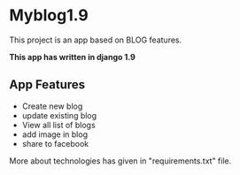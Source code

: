 # Myblog1.9

This project is an app based on BLOG features.  

**This app has written in django 1.9**

App Features
---------

* Create new blog
* update existing blog
* View all list of blogs
* add image in blog
* share to facebook

More about technologies has given in "requirements.txt" file.
